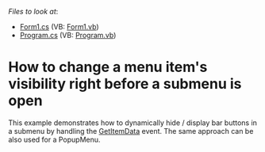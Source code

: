 <!-- default file list -->
*Files to look at*:

* [Form1.cs](./CS/Form1.cs) (VB: [Form1.vb](./VB/Form1.vb))
* [Program.cs](./CS/Program.cs) (VB: [Program.vb](./VB/Program.vb))
<!-- default file list end -->
# How to change a menu item's visibility right before a submenu is open


<p>This example demonstrates how to dynamically hide / display bar buttons in a submenu by handling the <a href="http://documentation.devexpress.com/#WindowsForms/DevExpressXtraBarsBarCustomContainerItem_GetItemDatatopic">GetItemData</a> event. The same approach can be also used for a PopupMenu.</p>

<br/>


